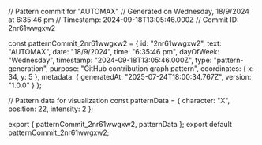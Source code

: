 // Pattern commit for "AUTOMAX"
// Generated on Wednesday, 18/9/2024 at 6:35:46 pm
// Timestamp: 2024-09-18T13:05:46.000Z
// Commit ID: 2nr61wwgxw2

const patternCommit_2nr61wwgxw2 = {
  id: "2nr61wwgxw2",
  text: "AUTOMAX",
  date: "18/9/2024",
  time: "6:35:46 pm",
  dayOfWeek: "Wednesday",
  timestamp: "2024-09-18T13:05:46.000Z",
  type: "pattern-generation",
  purpose: "GitHub contribution graph pattern",
  coordinates: {
    x: 34,
    y: 5
  },
  metadata: {
    generatedAt: "2025-07-24T18:00:34.767Z",
    version: "1.0.0"
  }
};

// Pattern data for visualization
const patternData = {
  character: "X",
  position: 22,
  intensity: 2
};

export { patternCommit_2nr61wwgxw2, patternData };
export default patternCommit_2nr61wwgxw2;
